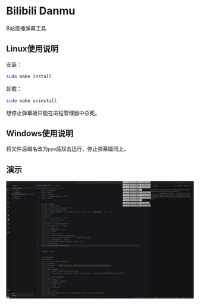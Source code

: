 # Bilibili Danmu

B站直播弹幕工具

## Linux使用说明

安装：

```bash
sudo make install
```

卸载：

```bash
sudo make uninstall
```

想停止弹幕姬只能在进程管理器中杀死。

## Windows使用说明

将文件后缀名改为`pyw`后双击运行，停止弹幕姬同上。

## 演示

![演示](./Screenshot_20230630_175620.png)
